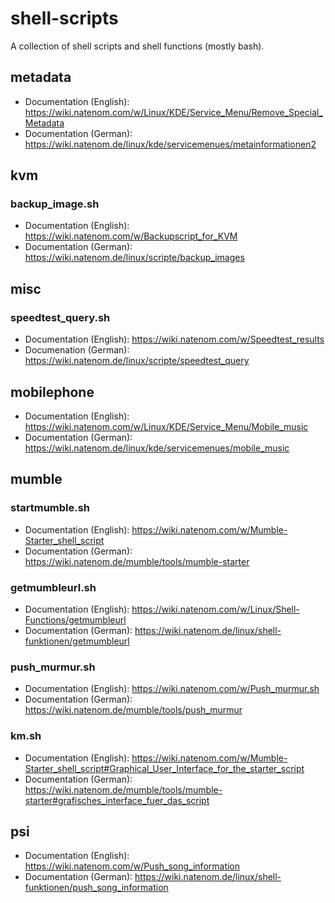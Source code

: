 shell-scripts
=============
A collection of shell scripts and shell functions (mostly bash).

## metadata
* Documentation (English): https://wiki.natenom.com/w/Linux/KDE/Service_Menu/Remove_Special_Metadata
* Documentation (German): https://wiki.natenom.de/linux/kde/servicemenues/metainformationen2

## kvm
### backup_image.sh
* Documentation (English): https://wiki.natenom.com/w/Backupscript_for_KVM
* Documentation (German): https://wiki.natenom.de/linux/scripte/backup_images 

## misc
### speedtest_query.sh
* Documentation (English): https://wiki.natenom.com/w/Speedtest_results
* Documenation (German): https://wiki.natenom.de/linux/scripte/speedtest_query

## mobilephone
* Documentation (English): https://wiki.natenom.com/w/Linux/KDE/Service_Menu/Mobile_music
* Documentation (German): https://wiki.natenom.de/linux/kde/servicemenues/mobile_music

## mumble
### startmumble.sh
* Documentation (English): https://wiki.natenom.com/w/Mumble-Starter_shell_script
* Documentation (German): https://wiki.natenom.de/mumble/tools/mumble-starter

### getmumbleurl.sh
* Documentation (English): https://wiki.natenom.com/w/Linux/Shell-Functions/getmumbleurl
* Documentation (German): https://wiki.natenom.de/linux/shell-funktionen/getmumbleurl

### push_murmur.sh
* Documentation (English): https://wiki.natenom.com/w/Push_murmur.sh
* Documentation (German): https://wiki.natenom.de/mumble/tools/push_murmur

### km.sh ###
* Documentation (English): https://wiki.natenom.com/w/Mumble-Starter_shell_script#Graphical_User_Interface_for_the_starter_script
* Documentation (German): https://wiki.natenom.de/mumble/tools/mumble-starter#grafisches_interface_fuer_das_script

## psi
* Documentation (English): https://wiki.natenom.com/w/Push_song_information
* Documentation (German): https://wiki.natenom.de/linux/shell-funktionen/push_song_information


